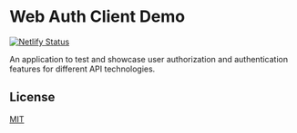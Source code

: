 # Web Auth Client Demo
[![Netlify Status](https://api.netlify.com/api/v1/badges/899c65e4-301b-453b-8c35-e59b77e44016/deploy-status)](https://app.netlify.com/sites/webauth-client/deploys)

An application to test and showcase user authorization and authentication features for different API technologies.

## License
[MIT](https://github.com/wmemorgan/webauth-client/blob/master/LICENSE)


